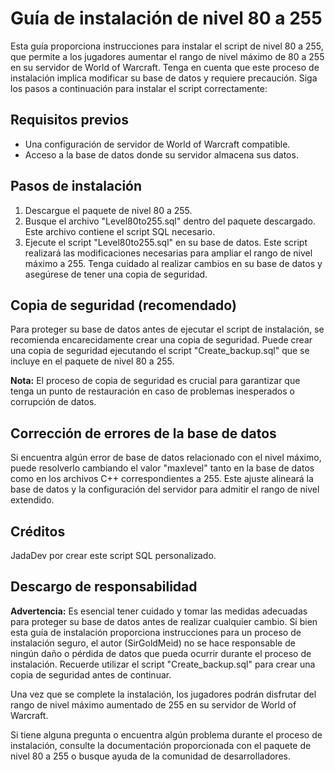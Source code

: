 # Guía de instalación de nivel 80 a 255

Esta guía proporciona instrucciones para instalar el script de nivel 80 a 255, que permite a los jugadores aumentar el rango de nivel máximo de 80 a 255 en su servidor de World of Warcraft. Tenga en cuenta que este proceso de instalación implica modificar su base de datos y requiere precaución. Siga los pasos a continuación para instalar el script correctamente:

## Requisitos previos

- Una configuración de servidor de World of Warcraft compatible.
- Acceso a la base de datos donde su servidor almacena sus datos.

## Pasos de instalación

1. Descargue el paquete de nivel 80 a 255.
2. Busque el archivo "Level80to255.sql" dentro del paquete descargado. Este archivo contiene el script SQL necesario.
3. Ejecute el script "Level80to255.sql" en su base de datos. Este script realizará las modificaciones necesarias para ampliar el rango de nivel máximo a 255. Tenga cuidado al realizar cambios en su base de datos y asegúrese de tener una copia de seguridad.

## Copia de seguridad (recomendado)

Para proteger su base de datos antes de ejecutar el script de instalación, se recomienda encarecidamente crear una copia de seguridad. Puede crear una copia de seguridad ejecutando el script "Create_backup.sql" que se incluye en el paquete de nivel 80 a 255.

**Nota:** El proceso de copia de seguridad es crucial para garantizar que tenga un punto de restauración en caso de problemas inesperados o corrupción de datos.

## Corrección de errores de la base de datos

Si encuentra algún error de base de datos relacionado con el nivel máximo, puede resolverlo cambiando el valor "maxlevel" tanto en la base de datos como en los archivos C++ correspondientes a 255. Este ajuste alineará la base de datos y la configuración del servidor para admitir el rango de nivel extendido.

## Créditos

JadaDev por crear este script SQL personalizado.

## Descargo de responsabilidad

**Advertencia:** Es esencial tener cuidado y tomar las medidas adecuadas para proteger su base de datos antes de realizar cualquier cambio. Si bien esta guía de instalación proporciona instrucciones para un proceso de instalación seguro, el autor (SirGoldMeid) no se hace responsable de ningún daño o pérdida de datos que pueda ocurrir durante el proceso de instalación. Recuerde utilizar el script "Create_backup.sql" para crear una copia de seguridad antes de continuar.

Una vez que se complete la instalación, los jugadores podrán disfrutar del rango de nivel máximo aumentado de 255 en su servidor de World of Warcraft.

Si tiene alguna pregunta o encuentra algún problema durante el proceso de instalación, consulte la documentación proporcionada con el paquete de nivel 80 a 255 o busque ayuda de la comunidad de desarrolladores.